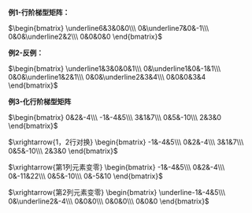 **例1-行阶梯型矩阵：**

$\begin{bmatrix}
\underline6&3&0&0\\\ 
0&\underline7&0&-1\\\ 
0&0&\underline2&2\\\ 
0&0&0&0
\end{bmatrix}$



**例2-反例：**

$\begin{bmatrix}
\underline1&3&0&0&1\\\ 
0&\underline1&0&-1&1\\\ 
0&0&\underline1&2&1\\\ 
0&0&\underline2&3&4\\\ 
0&0&0&3&4
\end{bmatrix}$



**例3-化行阶梯型矩阵**

$\begin{bmatrix}
0&2&-4\\\ 
-1&-4&5\\\ 
3&1&7\\\ 
0&5&-10\\\ 
2&3&0
\end{bmatrix}$



$\xrightarrow{1，2行对换}
\begin{bmatrix}
-1&-4&5\\\ 
0&2&-4\\\ 
3&1&7\\\ 
0&5&-10\\\ 
2&3&0
\end{bmatrix}$



$\xrightarrow{第1列元素变零}
\begin{bmatrix}
-1&-4&5\\\ 
0&2&-4\\\ 
0&-11&22\\\ 
0&5&-10\\\ 
0&-5&10
\end{bmatrix}$



$\xrightarrow{第2列元素变零}
\begin{bmatrix}
\underline-1&-4&5\\\ 
0&\underline2&-4\\\ 
0&0&0\\\ 
0&0&0\\\ 
0&0&0
\end{bmatrix}$

